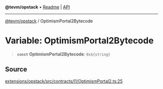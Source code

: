 **@tevm/opstack** • [Readme](../README.md) \| [API](../globals.md)

***

[@tevm/opstack](../README.md) / OptimismPortal2Bytecode

# Variable: OptimismPortal2Bytecode

> **`const`** **OptimismPortal2Bytecode**: ```0x${string}```

## Source

[extensions/opstack/src/contracts/l1/OptimismPortal2.ts:25](https://github.com/evmts/tevm-monorepo/blob/main/extensions/opstack/src/contracts/l1/OptimismPortal2.ts#L25)
